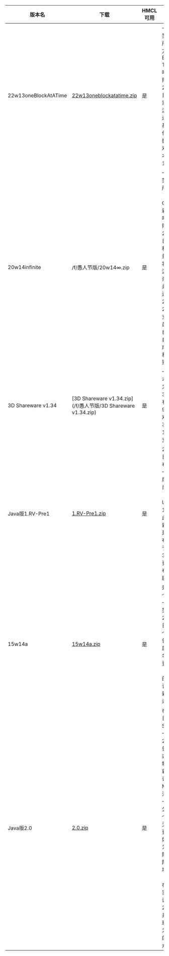 | 版本名                  | 下载                                                           |  HMCL可用 | 介绍                                                                                                                                                                                                                              | 发布时间       | 来源   | minecraft wiki 链接                                           |
|----------------------|--------------------------------------------------------------|---------|---------------------------------------------------------------------------------------------------------------------------------------------------------------------------------------------------------------------------------|------------|------|-------------------------------------------------------------|
| 22w13oneBlockAtATime | [22w13oneblockatatime.zip](/f/愚人节版/22w13oneblockatatime.zip) | 是       | 一个愚人节玩笑快照，也是所谓“一次一个方块（One Block at a Time）更新”的唯一一个快照，发布于2022年4月1日，改造了玩家的物品栏和游戏内的物品逻辑，并在此基础上重新制作了控制、挖掘、合成等游戏机制。此版本基于Java版1.18.2开发。                                                                                               | 2022年4月1日  | PCL2 | https://minecraft.fandom.com/zh/wiki/22w13oneBlockAtATime   |
| 20w14infinite        | /f/愚人节版/20w14∞.zip                                           | 是       | 一个愚人节玩笑快照，也是所谓“终极内容（Ultimate Content）更新”的首个也是唯一一个快照，发布于2020年4月1日，加入了由程序生成的大量新维度，其将各种已有的游戏元素随机杂糅在一起，并且有特殊的进入方式。20w14∞是20w13b的分支。 尽管是个愚人节玩笑，自定义维度和自定义世界生成在20w21a和20w28a分别实现。                                                      | 2020年4月1日  | PCL2 | https://minecraft.fandom.com/zh/wiki/20w14infinite          |
| 3D Shareware v1.34   | [3D Shareware v1.34.zip](/f/愚人节版/3D Shareware v1.34.zip)     | 是       | 一个愚人节版本，官方名称为Minecraft 3D。此版本中有许多20世纪90年代电子游戏的元素。本次更新是19w13b的分支版本。                                                                                                                                                              | 2019年4月1日  | PCL2 | https://minecraft.fandom.com/zh/wiki/3D_Shareware_v1.34     |
| Java版1.RV-Pre1       | [1.RV-Pre1.zip](/f/愚人节版/1.RV-Pre1.zip)                       | 是       | 2016年3月31日，Mojang发布了1.RV的第一个预发布版，也叫做时尚更新（Trendy Update）。1.RV-pre1是此次愚人节更新的第一个也是唯一的预发布版。Mojang于2016年3月31日发布了该更新及其预发布版本的恶作剧公告。                                                                                                    | 2016年3月31日 | PCL2 | https://minecraft.fandom.com/zh/wiki/Java%E7%89%881.RV-Pre1 |
| 15w14a               | [15w14a.zip](/f/愚人节版/15w14a.zip)                             | 是       | 是2015年的首个快照，且是一个愚人节玩笑，发布于2015年4月1日。它作为一个开玩笑的公告被发布，归属于Mojang命名为爱与抱抱更新的1.10（与实际发布的更新无关）。该开玩笑的更新没有任何跟进版本。                                                                                                                          | 2015年4月1日  | PCL2 | https://minecraft.fandom.com/zh/wiki/15w14a                 |
| Java版2.0             | [2.0.zip](/f/愚人节版/2.0.zip)                                   | 是       | 在2013年4月1日，Mojang Studios发布了一个Minecraft 2.0的愚人节公告，他们声称这是一个已经制作了两年的新游戏，并说“这将让Minecraft这个沙盒游戏达到一个新高度”。公告中还有一个包含了大量无意义更改的更新日志，例如新加入称为“Etho台阶”的TNT台阶，以及煤炭块和红石块（当时并不存在）。 尽管没有实现大部分承诺，“Minecraft 2.0”制作完成并发给了部分玩家，同时作为愚人节玩笑的一部分向公众公开。 | 2013年4月1日  | PCL2 | https://minecraft.fandom.com/zh/wiki/Java%E7%89%882.0       |
